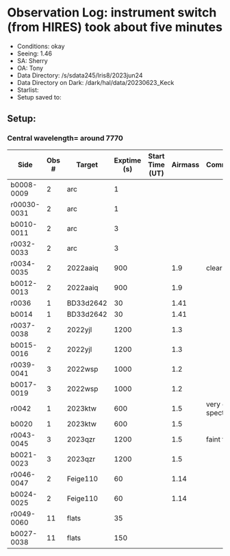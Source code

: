 # Observation Log: instrument switch (from HIRES) took about five minutes

* Conditions: okay
* Seeing: 1.46
* SA: Sherry
* OA: Tony
* Data Directory: /s/sdata245/lris8/2023jun24
* Data Directory on Dark: /dark/hal/data/20230623_Keck
* Starlist: 
* Setup saved to: 

## Setup: 

    
### Central wavelength= around 7770


| Side | Obs #     | Target    | Exptime (s) | Start Time (UT) | Airmass | Comments                                                   |
|------|-----------|-----------|-------------|-----------------|---------|------------------------------------------------------------|
|b0008-0009|2|arc        |1| |||
|r00030-0031|2|arc        |1| |||
|b0010-0011|2|arc        |3| |||
|r0032-0033|2|arc        |3| |||
|r0034-0035|2|2022aaiq        |900| |1.9|clear trace|
|b0012-0013|2|2022aaiq        |900| |1.9||
|r0036|1|BD33d2642        |30| |1.41||
|b0014|1|BD33d2642        |30| |1.41||
|r0037-0038|2|2022yjl        |1200| |1.3||
|b0015-0016|2|2022yjl        |1200| |1.3||
|r0039-0041|3|2022wsp        |1000| |1.2||
|b0017-0019|3|2022wsp        |1000| |1.2||
|r0042|1|2023ktw        |600| |1.5|very good spectrum|
|b0020|1|2023ktw        |600| |1.5||
|r0043-0045|3|2023qzr        |1200| |1.5|faint trace?|
|b0021-0023|3|2023qzr        |1200| |1.5||
|r0046-0047|2|Feige110        |60| |1.14||
|b0024-0025|2|Feige110        |60| |1.14||
|r0049-0060|11|flats        |35| |||
|b0027-0038|11|flats        |150| |||
